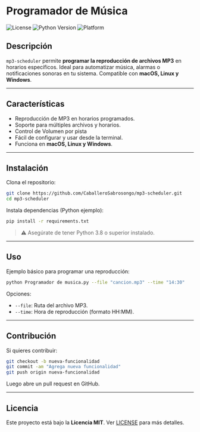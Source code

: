 # Programador de Música

![License](https://img.shields.io/badge/license-MIT-green)
![Python Version](https://img.shields.io/badge/python-3.8%2B-blue)
![Platform](https://img.shields.io/badge/platform-macOS%20|%20Linux%20|%20Windows-lightgrey)

## Descripción
`mp3-scheduler` permite **programar la reproducción de archivos MP3** en horarios específicos. Ideal para automatizar música, alarmas o notificaciones sonoras en tu sistema. Compatible con **macOS, Linux y Windows**.

---

## Características
- Reproducción de MP3 en horarios programados.
- Soporte para múltiples archivos y horarios.
- Control de Volumen por pista
- Fácil de configurar y usar desde la terminal.
- Funciona en **macOS, Linux y Windows**.

---

## Instalación

Clona el repositorio:

```bash
git clone https://github.com/CaballeroSabrosongo/mp3-scheduler.git
cd mp3-scheduler
```

Instala dependencias (Python ejemplo):

```bash
pip install -r requirements.txt
```

> ⚠️ Asegúrate de tener Python 3.8 o superior instalado.

---

## Uso

Ejemplo básico para programar una reproducción:

```bash
python Programador de musica.py --file "cancion.mp3" --time "14:30"
```

Opciones:
- `--file`: Ruta del archivo MP3.
- `--time`: Hora de reproducción (formato HH:MM).

---

## Contribución

Si quieres contribuir:

```bash
git checkout -b nueva-funcionalidad
git commit -am "Agrega nueva funcionalidad"
git push origin nueva-funcionalidad
```

Luego abre un pull request en GitHub.

---

## Licencia
Este proyecto está bajo la **Licencia MIT**. Ver [LICENSE](LICENSE) para más detalles.
